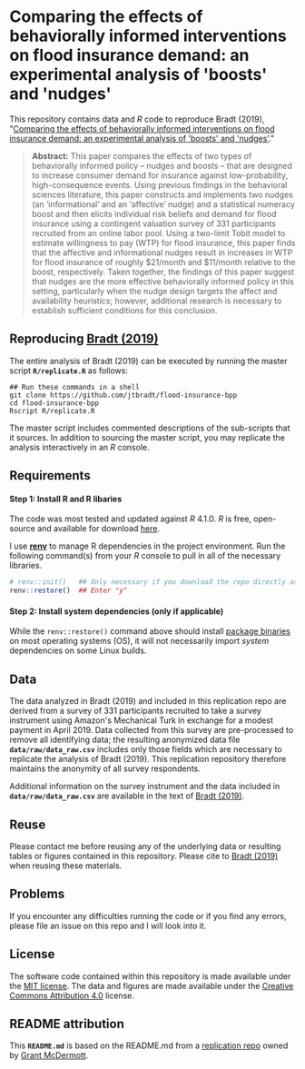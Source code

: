 # Comparing the effects of behaviorally informed interventions on flood insurance demand: an experimental analysis of 'boosts' and 'nudges'

This repository contains data and *R* code to reproduce Bradt (2019), "[Comparing the effects of behaviorally informed interventions on flood insurance demand: an experimental analysis of 'boosts' and 'nudges'](https://doi.org/10.1017/bpp.2019.31)."

> **Abstract:** This paper compares the effects of two types of behaviorally informed policy – nudges and boosts – that are designed to increase consumer demand for insurance against low-probability, high-consequence events. Using previous findings in the behavioral sciences literature, this paper constructs and implements two nudges (an ‘informational’ and an ‘affective’ nudge) and a statistical numeracy boost and then elicits individual risk beliefs and demand for flood insurance using a contingent valuation survey of 331 participants recruited from an online labor pool. Using a two-limit Tobit model to estimate willingness to pay (WTP) for flood insurance, this paper finds that the affective and informational nudges result in increases in WTP for flood insurance of roughly $21/month and $11/month relative to the boost, respectively. Taken together, the findings of this paper suggest that nudges are the more effective behaviorally informed policy in this setting, particularly when the nudge design targets the affect and availability heuristics; however, additional research is necessary to establish sufficient conditions for this conclusion.

## Reproducing [Bradt (2019)](https://doi.org/10.1017/bpp.2019.31)
The entire analysis of Bradt (2019) can be executed by running the master script **`R/replicate.R`** as follows:

```
## Run these commands in a shell
git clone https://github.com/jtbradt/flood-insurance-bpp
cd flood-insurance-bpp
Rscript R/replicate.R
```

The master script includes commented descriptions of the sub-scripts that it sources.  In addition to sourcing the master script, you may replicate the analysis interactively in an *R* console.

## Requirements

#### Step 1: Install R and R libaries

The code was most tested and updated against *R* 4.1.0. *R* is free, open-source and available for download [here](https://www.r-project.org/).

I use [**renv**](https://rstudio.github.io/renv/) to manage R dependencies in the project environment. Run the following command(s) from your *R* console to pull in all of the necessary libraries.

```r
# renv::init()   ## Only necessary if you download the repo directly as opposed to cloning/opening the repo as an RStudio project
renv::restore()  ## Enter "y"
```

#### Step 2: Install system dependencies (only if applicable)

While the `renv::restore()` command above should install [package binaries](https://packagemanager.rstudio.com/) on most operating systems (OS), it will not necessarily import *system* dependencies on some Linux builds.

## Data

The data analyzed in Bradt (2019) and included in this replication repo are derived from a survey of 331 participants recruited to take a survey instrument using Amazon's Mechanical Turk in exchange for a modest payment in April 2019.  Data collected from this survey are pre-processed to remove all identifying data; the resulting anonymized data file **`data/raw/data_raw.csv`** includes only those fields which are necessary to replicate the analysis of Bradt (2019).  This replication repository therefore maintains the anonymity of all survey respondents. 

Additional information on the survey instrument and the data included in **`data/raw/data_raw.csv`** are available in the text of [Bradt (2019)](https://doi.org/10.1017/bpp.2019.31).

## Reuse

Please contact me before reusing any of the underlying data or resulting tables or figures contained in this repository.  Please cite to [Bradt (2019)](https://doi.org/10.1017/bpp.2019.31) when reusing these materials.

## Problems

If you encounter any difficulties running the code or if you find any errors, please file an issue on this repo and I will look into it.

## License

The software code contained within this repository is made available under the [MIT license](http://opensource.org/licenses/mit-license.php). The data and figures are made available under the [Creative Commons Attribution 4.0](https://creativecommons.org/licenses/by/4.0/) license.

## README attribution

This **`README.md`** is based on the README.md from a [replication repo](https://github.com/grantmcdermott/bycatch) owned by [Grant McDermott](https://github.com/grantmcdermott).
